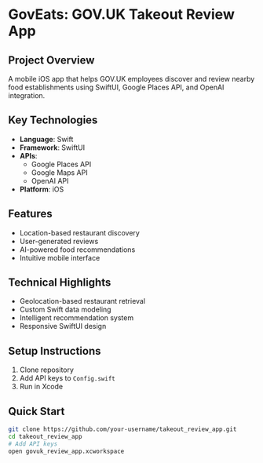 # GovEats: GOV.UK Takeout Review App

## Project Overview
A mobile iOS app that helps GOV.UK employees discover and review nearby food establishments using SwiftUI, Google Places API, and OpenAI integration.

## Key Technologies
- **Language**: Swift
- **Framework**: SwiftUI
- **APIs**: 
  - Google Places API
  - Google Maps API
  - OpenAI API
- **Platform**: iOS

## Features
- Location-based restaurant discovery
- User-generated reviews
- AI-powered food recommendations
- Intuitive mobile interface

## Technical Highlights
- Geolocation-based restaurant retrieval
- Custom Swift data modeling
- Intelligent recommendation system
- Responsive SwiftUI design

## Setup Instructions
1. Clone repository
2. Add API keys to `Config.swift`
3. Run in Xcode

## Quick Start
```bash
git clone https://github.com/your-username/takeout_review_app.git
cd takeout_review_app
# Add API keys
open govuk_review_app.xcworkspace
```
